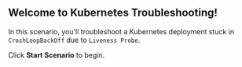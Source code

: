 ## Welcome to Kubernetes Troubleshooting!

In this scenario, you'll troubleshoot a Kubernetes deployment stuck in `CrashLoopBackOff` due to `Liveness Probe`.

Click **Start Scenario** to begin.

